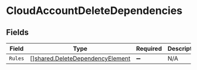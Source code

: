 # CloudAccountDeleteDependencies


## Fields

| Field                                                                              | Type                                                                               | Required                                                                           | Description                                                                        |
| ---------------------------------------------------------------------------------- | ---------------------------------------------------------------------------------- | ---------------------------------------------------------------------------------- | ---------------------------------------------------------------------------------- |
| `Rules`                                                                            | [][shared.DeleteDependencyElement](../../models/shared/deletedependencyelement.md) | :heavy_minus_sign:                                                                 | N/A                                                                                |